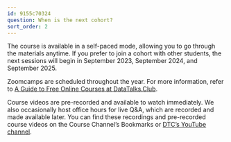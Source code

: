 ```yaml
---
id: 9155c70324
question: When is the next cohort?
sort_order: 2
---
```


The course is available in a self-paced mode, allowing you to go through the materials anytime. If you prefer to join a cohort with other students, the next sessions will begin in September 2023, September 2024, and September 2025.

Zoomcamps are scheduled throughout the year. For more information, refer to [A Guide to Free Online Courses at DataTalks.Club](https://datatalks.club/blog/guide-to-free-online-courses-at-datatalks-club.html).

Course videos are pre-recorded and available to watch immediately. We also occasionally host office hours for live Q&A, which are recorded and made available later. You can find these recordings and pre-recorded course videos on the Course Channel’s Bookmarks or [DTC’s YouTube channel](https://www.youtube.com/@DataTalksClub/playlists).